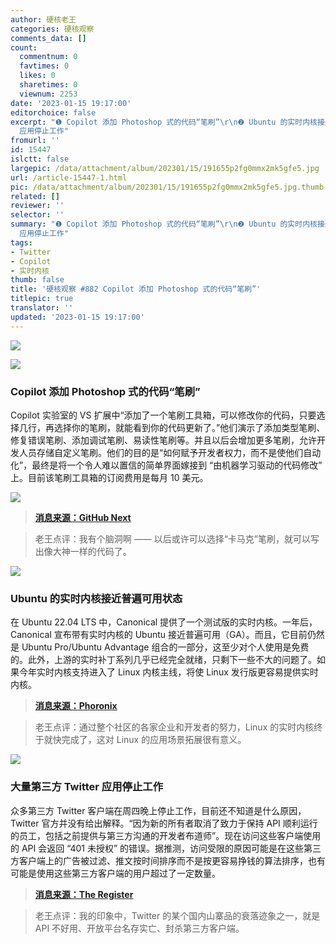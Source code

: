 ```yaml
---
author: 硬核老王
categories: 硬核观察
comments_data: []
count:
  commentnum: 0
  favtimes: 0
  likes: 0
  sharetimes: 0
  viewnum: 2253
date: '2023-01-15 19:17:00'
editorchoice: false
excerpt: "❶ Copilot 添加 Photoshop 式的代码“笔刷”\r\n❷ Ubuntu 的实时内核接近普遍可用状态\r\n❸ 大量第三方 Twitter
  应用停止工作"
fromurl: ''
id: 15447
islctt: false
largepic: /data/attachment/album/202301/15/191655p2fg0mmx2mk5gfe5.jpg
url: /article-15447-1.html
pic: /data/attachment/album/202301/15/191655p2fg0mmx2mk5gfe5.jpg.thumb.jpg
related: []
reviewer: ''
selector: ''
summary: "❶ Copilot 添加 Photoshop 式的代码“笔刷”\r\n❷ Ubuntu 的实时内核接近普遍可用状态\r\n❸ 大量第三方 Twitter
  应用停止工作"
tags:
- Twitter
- Copilot
- 实时内核
thumb: false
title: '硬核观察 #882 Copilot 添加 Photoshop 式的代码“笔刷”'
titlepic: true
translator: ''
updated: '2023-01-15 19:17:00'
---
```


![](/data/attachment/album/202301/15/191655p2fg0mmx2mk5gfe5.jpg)


![](/data/attachment/album/202301/15/191708eppb1zxge4prfj8h.jpg)


### Copilot 添加 Photoshop 式的代码“笔刷”


Copilot 实验室的 VS 扩展中“添加了一个笔刷工具箱，可以修改你的代码，只要选择几行，再选择你的笔刷，就能看到你的代码更新了。”他们演示了添加类型笔刷、修复错误笔刷、添加调试笔刷、易读性笔刷等。并且以后会增加更多笔刷，允许开发人员存储自定义笔刷。他们的目的是“如何赋予开发者权力，而不是使他们自动化”，最终是将一个令人难以置信的简单界面嫁接到 “由机器学习驱动的代码修改” 上。目前该笔刷工具箱的订阅费用是每月 10 美元。


![](/data/attachment/album/202301/15/192126en0uau64a6t0u6xr.gif)



> 
> **[消息来源：GitHub Next](https://githubnext.com/projects/code-brushes)**
> 
> 
> 



> 
> 老王点评：我有个脑洞啊 —— 以后或许可以选择“卡马克”笔刷，就可以写出像大神一样的代码了。
> 
> 
> 


![](/data/attachment/album/202301/15/191718y43v908uv46zcc2z.jpg)


### Ubuntu 的实时内核接近普遍可用状态


在 Ubuntu 22.04 LTS 中，Canonical 提供了一个测试版的实时内核。一年后，Canonical 宣布带有实时内核的 Ubuntu 接近普遍可用（GA）。而且，它目前仍然是 Ubuntu Pro/Ubuntu Advantage 组合的一部分，这至少对个人使用是免费的。此外，上游的实时补丁系列几乎已经完全就绪，只剩下一些不大的问题了。如果今年实时内核支持进入了 Linux 内核主线，将使 Linux 发行版更容易提供实时内核。



> 
> **[消息来源：Phoronix](https://www.phoronix.com/news/Ubuntu-RT-Kernel-GA-Coming)**
> 
> 
> 



> 
> 老王点评：通过整个社区的各家企业和开发者的努力，Linux 的实时内核终于就快完成了，这对 Linux 的应用场景拓展很有意义。
> 
> 
> 


![](/data/attachment/album/202301/15/191731zu7atc037zctytfp.jpg)


### 大量第三方 Twitter 应用停止工作


众多第三方 Twitter 客户端在周四晚上停止工作，目前还不知道是什么原因，Twitter 官方并没有给出解释。“因为新的所有者取消了致力于保持 API 顺利运行的员工，包括之前提供与第三方沟通的开发者布道师”。现在访问这些客户端使用的 API 会返回 “401 未授权” 的错误。据推测，访问受限的原因可能是在这些第三方客户端上的广告被过滤、推文按时间排序而不是按更容易挣钱的算法排序，也有可能是使用这些第三方客户端的用户超过了一定数量。



> 
> **[消息来源：The Register](https://www.theregister.com/2023/01/14/third_party_twitter_clients_stop_working/)**
> 
> 
> 



> 
> 老王点评：我的印象中，Twitter 的某个国内山寨品的衰落迹象之一，就是 API 不好用、开放平台名存实亡、封杀第三方客户端。
> 
> 
>